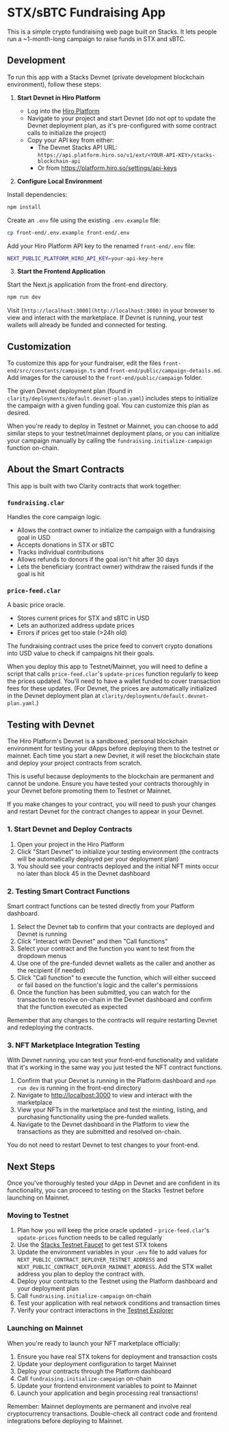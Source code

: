 # STX/sBTC Fundraising App

This is a simple crypto fundraising web page built on Stacks. It lets people run a ~1-month-long campaign to raise funds in STX and sBTC.

## Development

To run this app with a Stacks Devnet (private development blockchain environment), follow these steps:

1. **Start Devnet in Hiro Platform**

   - Log into the [Hiro Platform](https://platform.hiro.so)
   - Navigate to your project and start Devnet (do not opt to update the Devnet deployment plan, as it's pre-configured with some contract calls to initialize the project)
   - Copy your API key from either:
     - The Devnet Stacks API URL: `https://api.platform.hiro.so/v1/ext/<YOUR-API-KEY>/stacks-blockchain-api`
     - Or from https://platform.hiro.so/settings/api-keys

2. **Configure Local Environment**

Install dependencies:
```bash
npm install
```


Create an `.env` file using the existing `.env.example` file:
```bash
cp front-end/.env.example front-end/.env
```


Add your Hiro Platform API key to the renamed `front-end/.env` file:
```bash
NEXT_PUBLIC_PLATFORM_HIRO_API_KEY=your-api-key-here
```

3. **Start the Frontend Application**

Start the Next.js application from the front-end directory.
```bash
npm run dev
```


Visit `[http://localhost:3000](http://localhost:3000)` in your browser to view and interact with the marketplace. If Devnet is running, your test wallets will already be funded and connected for testing.

## Customization

To customize this app for your fundraiser, edit the files `front-end/src/constants/campaign.ts` and `front-end/public/campaign-details.md`. Add images for the carousel to the `front-end/public/campaign` folder.

The given Devnet deployment plan (found in `clarity/deployments/default.devnet-plan.yaml`) includes steps to initialize the campaign with a given funding goal. You can customize this plan as desired.

When you're ready to deploy in Testnet or Mainnet, you can choose to add similar steps to your testnet/mainnet deployment plans, or you can initialize your campaign manually by calling the `fundraising.initialize-campaign` function on-chain.

## About the Smart Contracts

This app is built with two Clarity contracts that work together:

### `fundraising.clar`

Handles the core campaign logic.

- Allows the contract owner to initialize the campaign with a fundraising goal in USD
- Accepts donations in STX or sBTC
- Tracks individual contributions
- Allows refunds to donors if the goal isn't hit after 30 days
- Lets the beneficiary (contract owner) withdraw the raised funds if the goal is hit

### `price-feed.clar`

A basic price oracle.

- Stores current prices for STX and sBTC in USD
- Lets an authorized address update prices
- Errors if prices get too stale (>24h old)

The fundraising contract uses the price feed to convert crypto donations into USD value to check if campaigns hit their goals.

When you deploy this app to Testnet/Mainnet, you will need to define a script that calls `price-feed.clar`'s `update-prices` function regularly to keep the prices updated. You'll need to have a wallet funded to cover transaction fees for these updates. (For Devnet, the prices are automatically initialized in the Devnet deployment plan at `clarity/deployments/default.devnet-plan.yaml`.)

## Testing with Devnet

The Hiro Platform's Devnet is a sandboxed, personal blockchain environment for testing your dApps before deploying them to the testnet or mainnet. Each time you start a new Devnet, it will reset the blockchain state and deploy your project contracts from scratch.

This is useful because deployments to the blockchain are permanent and cannot be undone. Ensure you have tested your contracts thoroughly in your Devnet before promoting them to Testnet or Mainnet.

If you make changes to your contract, you will need to push your changes and restart Devnet for the contract changes to appear in your Devnet.

### 1. Start Devnet and Deploy Contracts

1. Open your project in the Hiro Platform
2. Click "Start Devnet" to initialize your testing environment (the contracts will be automatically deployed per your deployment plan)
3. You should see your contracts deployed and the initial NFT mints occur no later than block 45 in the Devnet dashboard

### 2. Testing Smart Contract Functions

Smart contract functions can be tested directly from your Platform dashboard.

1. Select the Devnet tab to confirm that your contracts are deployed and Devnet is running
2. Click "Interact with Devnet" and then "Call functions"
3. Select your contract and the function you want to test from the dropdown menus
4. Use one of the pre-funded devnet wallets as the caller and another as the recipient (if needed)
5. Click "Call function" to execute the function, which will either succeed or fail based on the function's logic and the caller's permissions
6. Once the function has been submitted, you can watch for the transaction to resolve on-chain in the Devnet dashboard and confirm that the function executed as expected

Remember that any changes to the contracts will require restarting Devnet and redeploying the contracts.

### 3. NFT Marketplace Integration Testing

With Devnet running, you can test your front-end functionality and validate that it's working in the same way you just tested the NFT contract functions.

1. Confirm that your Devnet is running in the Platform dashboard and `npm run dev` is running in the front-end directory
2. Navigate to [http://localhost:3000](http://localhost:3000) to view and interact with the marketplace
3. View your NFTs in the marketplace and test the minting, listing, and purchasing functionality using the pre-funded wallets.
4. Navigate to the Devnet dashboard in the Platform to view the transactions as they are submitted and resolved on-chain.

You do not need to restart Devnet to test changes to your front-end.

## Next Steps

Once you've thoroughly tested your dApp in Devnet and are confident in its functionality, you can proceed to testing on the Stacks Testnet before launching on Mainnet.

### Moving to Testnet

1. Plan how you will keep the price oracle updated - `price-feed.clar`'s `update-prices` function needs to be called regularly
2. Use the [Stacks Testnet Faucet](https://explorer.hiro.so/sandbox/faucet?chain=testnet) to get test STX tokens
3. Update the environment variables in your `.env` file to add values for `NEXT_PUBLIC_CONTRACT_DEPLOYER_TESTNET_ADDRESS` and `NEXT_PUBLIC_CONTRACT_DEPLOYER_MAINNET_ADDRESS`. Add the STX wallet address you plan to deploy the contract with.
4. Deploy your contracts to the Testnet using the Platform dashboard and your deployment plan
5. Call `fundraising.initialize-campaign` on-chain
6. Test your application with real network conditions and transaction times
7. Verify your contract interactions in the [Testnet Explorer](https://explorer.hiro.so/?chain=testnet)

### Launching on Mainnet

When you're ready to launch your NFT marketplace officially:

1. Ensure you have real STX tokens for deployment and transaction costs
2. Update your deployment configuration to target Mainnet
3. Deploy your contracts through the Platform dashboard
4. Call `fundraising.initialize-campaign` on-chain
5. Update your frontend environment variables to point to Mainnet
6. Launch your application and begin processing real transactions!

Remember: Mainnet deployments are permanent and involve real cryptocurrency transactions. Double-check all contract code and frontend integrations before deploying to Mainnet.
